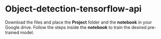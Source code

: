 # Object-detection-tensorflow-api
Download the files and place the **Project** folder and the **notebook** in your Google drive. Follow the steps inside the **notebook** to train the desired pre-trained model.
